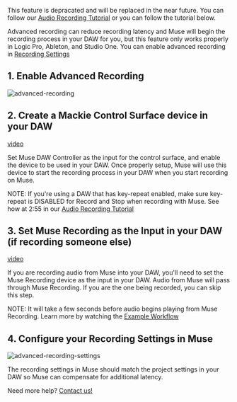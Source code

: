 This feature is depracated and will be replaced in the near future. You can follow our [Audio Recording Tutorial](https://www.youtube.com/watch?v=8EnY17wy3Vg) or you can follow the tutorial below.

Advanced recording can reduce recording latency and Muse will begin the recording process in your DAW for you, but this feature only works properly in Logic Pro, Ableton, and Studio One. You can enable advanced recording in [Recording Settings](museapp://session-settings/recording)

## 1\. Enable Advanced Recording

![advanced-recording](https://user-images.githubusercontent.com/7818811/192378225-9f2d0391-36dd-49dc-92db-2b1c7034b125.png)

## 2\. Create a Mackie Control Surface device in your DAW 

[video](https://www.youtube.com/embed/8EnY17wy3Vg?start=152)


Set Muse DAW Controller as the input for the control surface, and enable the device to be used in your DAW. Once properly setup, Muse will use this device to start the recording process in your DAW when you start recording on Muse.

NOTE: If you're using a DAW that has key-repeat enabled, make sure key-repeat is DISABLED for Record and Stop when recording with Muse. See how at 2:55 in our [Audio Recording Tutorial](https://www.youtube.com/watch?v=8EnY17wy3Vg&t=175s)

## 3\. Set Muse Recording as the Input in your DAW (if recording someone else)

[video](https://www.youtube.com/embed/8EnY17wy3Vg?start=133)
 
If you are recording audio from Muse into your DAW, you'll need to set the Muse Recording device as the input in your DAW. Audio from Muse will pass through Muse Recording. If you are the one being recorded, you can skip this step.

NOTE: It will take a few seconds before audio begins playing from Muse Recording. Learn more by watching the [Example Workflow](https://youtu.be/8EnY17wy3Vg?t=35)

## 4\. Configure your Recording Settings in Muse

![advanced-recording-settings](https://user-images.githubusercontent.com/7818811/192379187-723e652e-2825-40a2-8a9d-e07235488f11.png)


The recording settings in Muse should match the project settings in your DAW so Muse can compensate for additional latency.



Need more help? [Contact us!](https://www.musesessions.co/contact)